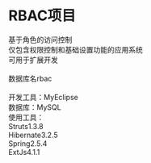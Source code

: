 RBAC项目
=====================
基于角色的访问控制<br/>
仅包含权限控制和基础设置功能的应用系统<br/>
可用于扩展开发<br/>
<br/>
数据库名rbac<br/>
<br/>
开发工具：MyEclipse<br/>
数据库：MySQL<br/>
使用工具：<br/>
Struts1.3.8<br/>
Hibernate3.2.5<br/>
Spring2.5.4<br/>
ExtJs4.1.1<br/>

